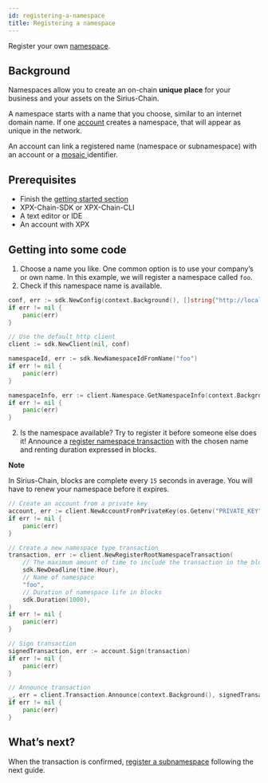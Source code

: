 ```yaml
---
id: registering-a-namespace
title: Registering a namespace
---
```


Register your own [namespace](../../built-in-features/namespace.md).

## Background

Namespaces allow you to create an on-chain **unique place** for your business and your assets on the Sirius-Chain.

A namespace starts with a name that you choose, similar to an internet domain name. If one [account](../../built-in-features/account.md) creates a namespace, that will appear as unique in the network.

An account can link a registered name (namespace or subnamespace) with an account or a [ mosaic ](../../built-in-features/mosaic.md) identifier.

## Prerequisites

- Finish the [getting started section](../../getting-started/setting-up-workstation.md)
- XPX-Chain-SDK or XPX-Chain-CLI
- A text editor or IDE
- An account with XPX

## Getting into some code

1. Choose a name you like. One common option is to use your company’s or own name. In this example, we will register a namespace called `foo`.
2. Check if this namespace name is available.

<!--DOCUSAURUS_CODE_TABS-->
<!--Golang-->
```go
conf, err := sdk.NewConfig(context.Background(), []string{"http://localhost:3000"})
if err != nil {
    panic(err)
}

// Use the default http client
client := sdk.NewClient(nil, conf)

namespaceId, err := sdk.NewNamespaceIdFromName("foo")
if err != nil {
    panic(err)
}

namespaceInfo, err := client.Namespace.GetNamespaceInfo(context.Background(), namespaceId)
if err != nil {
    panic(err)
}
```
<!--END_DOCUSAURUS_CODE_TABS-->

2. Is the namespace available? Try to register it before someone else does it! Announce a [register namespace transaction](../../built-in-features/namespace.md#registernamespacetransaction) with the chosen name and renting duration expressed in blocks.

<div class=info>

**Note**

In Sirius-Chain, blocks are complete every `15` seconds in average. You will have to renew your namespace before it expires.

</div>

<!--DOCUSAURUS_CODE_TABS-->
<!--Golang-->
```go
// Create an account from a private key
account, err := client.NewAccountFromPrivateKey(os.Getenv("PRIVATE_KEY"))
if err != nil {
    panic(err)
}

// Create a new namespace type transaction
transaction, err := client.NewRegisterRootNamespaceTransaction(
    // The maximum amount of time to include the transaction in the blockchain.
    sdk.NewDeadline(time.Hour),
    // Name of namespace
    "foo",
    // Duration of namespace life in blocks
    sdk.Duration(1000),
)
if err != nil {
    panic(err)
}

// Sign transaction
signedTransaction, err := account.Sign(transaction)
if err != nil {
    panic(err)
}

// Announce transaction
_, err = client.Transaction.Announce(context.Background(), signedTransaction)
if err != nil {
    panic(err)
}
```

<!--END_DOCUSAURUS_CODE_TABS-->

## What’s next?

When the transaction is confirmed, [register a subnamespace](../namespace/registering-a-subnamespace.md) following the next guide.

